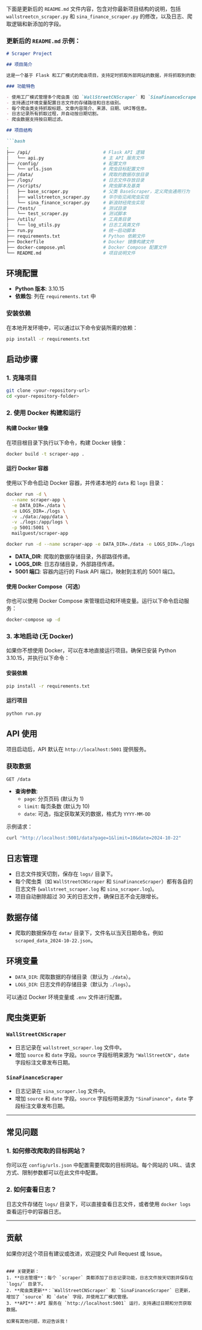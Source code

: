 下面是更新后的 `README.md` 文件内容，包含对你最新项目结构的说明，包括 `wallstreetcn_scraper.py` 和 `sina_finance_scraper.py` 的修改，以及日志、爬取逻辑和新添加的字段。

### 更新后的 `README.md` 示例：

```markdown
# Scraper Project

## 项目简介

这是一个基于 Flask 和工厂模式的爬虫项目，支持定时抓取外部网站的数据，并将抓取到的数据保存到本地。项目中包括不同网站的爬虫实现，如**华尔街见闻**和**新浪财经**。日志功能已添加到每个爬虫实现中，爬虫进度与错误都会记录到日志文件中。

### 功能特色

- 使用工厂模式管理多个爬虫类（如 `WallStreetCNScraper` 和 `SinaFinanceScraper`）。
- 支持通过环境变量配置日志文件的存储路径和日志级别。
- 每个爬虫类支持抓取标题、文章内容简介、来源、日期、URI等信息。
- 日志记录所有抓取过程，并自动按日期切割。
- 爬虫数据支持按日期过滤。

## 项目结构

```bash
.
├── /api/                           # Flask API 逻辑
│   └── api.py                      # 主 API 服务文件
├── /config/                        # 配置文件
│   └── urls.json                   # 爬虫目标配置文件
├── /data/                          # 爬取的数据存放目录
├── /logs/                          # 日志文件存放目录
├── /scripts/                       # 爬虫脚本及基类
│   ├── base_scraper.py             # 父类 BaseScraper，定义爬虫通用行为
│   ├── wallstreetcn_scraper.py     # 华尔街见闻爬虫实现
│   └── sina_finance_scraper.py     # 新浪财经爬虫实现
├── /tests/                         # 测试目录
│   └── test_scraper.py             # 测试脚本
├── /utils/                         # 工具类目录
│   └── log_utils.py                # 日志工具类文件
├── run.py                          # 统一启动脚本
├── requirements.txt                # Python 依赖文件
├── Dockerfile                      # Docker 镜像构建文件
├── docker-compose.yml              # Docker Compose 配置文件
└── README.md                       # 项目说明文件
```

## 环境配置

- **Python 版本**: 3.10.15
- **依赖包**: 列在 `requirements.txt` 中

### 安装依赖

在本地开发环境中，可以通过以下命令安装所需的依赖：

```bash
pip install -r requirements.txt
```

## 启动步骤

### 1. 克隆项目

```bash
git clone <your-repository-url>
cd <your-repository-folder>
```

### 2. 使用 Docker 构建和运行

#### 构建 Docker 镜像

在项目根目录下执行以下命令，构建 Docker 镜像：

```bash
docker build -t scraper-app .
```

#### 运行 Docker 容器

使用以下命令启动 Docker 容器，并传递本地的 `data` 和 `logs` 目录：

```bash
docker run -d \
  --name scraper-app \
  -e DATA_DIR=./data \
  -e LOGS_DIR=./logs \
  -v ./data:/app/data \
  -v ./logs:/app/logs \
  -p 5001:5001 \
  mailguest/scraper-app

docker run -d --name scraper-app -e DATA_DIR=./data -e LOGS_DIR=./logs -v ./data:/app/data -v ./logs:/app/logs -p 5001:5001 mailguest/scraper-app
```

- **DATA_DIR**: 爬取的数据存储目录，外部路径传递。
- **LOGS_DIR**: 日志存储目录，外部路径传递。
- **5001 端口**: 容器内运行的 Flask API 端口，映射到主机的 5001 端口。

#### 使用 Docker Compose（可选）

你也可以使用 Docker Compose 来管理启动和环境变量。运行以下命令启动服务：

```bash
docker-compose up -d
```

### 3. 本地启动 (无 Docker)

如果你不想使用 Docker，可以在本地直接运行项目。确保已安装 Python 3.10.15，并执行以下命令：

#### 安装依赖

```bash
pip install -r requirements.txt
```

#### 运行项目

```bash
python run.py
```

## API 使用

项目启动后，API 默认在 `http://localhost:5001` 提供服务。

### 获取数据

```bash
GET /data
```

- **查询参数**:
  - `page`: 分页页码 (默认为 1)
  - `limit`: 每页条数 (默认为 10)
  - `date`: 可选，指定获取某天的数据，格式为 `YYYY-MM-DD`

示例请求：

```bash
curl "http://localhost:5001/data?page=1&limit=10&date=2024-10-22"
```

## 日志管理

- 日志文件按天切割，保存在 `logs/` 目录下。
- 每个爬虫类（如 `WallStreetCNScraper` 和 `SinaFinanceScraper`）都有各自的日志文件 (`wallstreet_scraper.log` 和 `sina_scraper.log`)。
- 项目自动删除超过 30 天的日志文件，确保日志不会无限增长。

## 数据存储

- 爬取的数据保存在 `data/` 目录下，文件名以当天日期命名，例如 `scraped_data_2024-10-22.json`。

## 环境变量

- `DATA_DIR`: 爬取数据的存储目录（默认为 `./data`）。
- `LOGS_DIR`: 日志文件的存储目录（默认为 `./logs`）。

可以通过 Docker 环境变量或 `.env` 文件进行配置。

## 爬虫类更新

### `WallStreetCNScraper`

- 日志记录在 `wallstreet_scraper.log` 文件中。
- 增加 `source` 和 `date` 字段。`source` 字段标明来源为 `"WallStreetCN"`，`date` 字段标注文章发布日期。

### `SinaFinanceScraper`

- 日志记录在 `sina_scraper.log` 文件中。
- 增加 `source` 和 `date` 字段。`source` 字段标明来源为 `"SinaFinance"`，`date` 字段标注文章发布日期。

---

## 常见问题

### 1. 如何修改爬取的目标网站？

你可以在 `config/urls.json` 中配置需要爬取的目标网站。每个网站的 URL、请求方式、限制参数都可以在此文件中配置。

### 2. 如何查看日志？

日志文件存储在 `logs/` 目录下，可以直接查看日志文件，或者使用 `docker logs` 查看运行中的容器日志。

---

## 贡献

如果你对这个项目有建议或改进，欢迎提交 Pull Request 或 Issue。

```

### 关键更新：
1. **日志管理**：每个 `scraper` 类都添加了日志记录功能，日志文件按天切割并保存在 `logs/` 目录下。
2. **爬虫类更新**：`WallStreetCNScraper` 和 `SinaFinanceScraper` 已更新，增加了 `source` 和 `date` 字段，并使用工厂模式管理。
3. **API**：API 服务在 `http://localhost:5001` 运行，支持通过日期和分页获取数据。

如果有其他问题，欢迎告诉我！
```